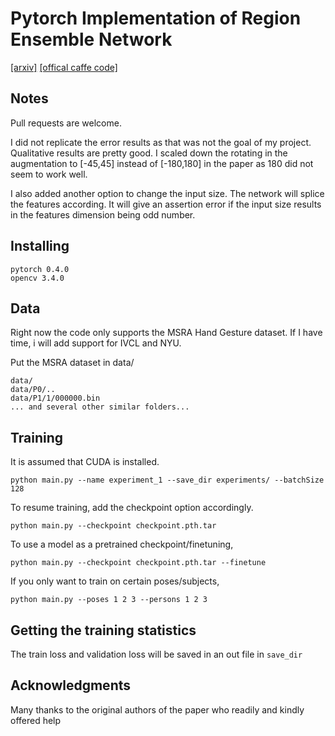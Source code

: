# Pytorch Implementation of Region Ensemble Network

[[arxiv]](https://arxiv.org/abs/1702.02447) [[offical caffe code]](https://github.com/guohengkai/region-ensemble-network)

## Notes

Pull requests are welcome.

I did not replicate the error results as that was not the goal of my project.  
Qualitative results are pretty good. I scaled down the rotating in the augmentation to [-45,45] instead of [-180,180] in the paper as 180 did not seem to work well.  

I also added another option to change the input size. The network will splice the features according. It will give an assertion error if the input size results in the features dimension being odd number.

## Installing

`pytorch 0.4.0`  
`opencv 3.4.0`  


## Data
Right now the code only supports the MSRA Hand Gesture dataset. If I have time, i will add support for IVCL and NYU.

Put the MSRA dataset in data/

   
    data/
    data/P0/..
    data/P1/1/000000.bin
    ... and several other similar folders...
    

## Training

It is assumed that CUDA is installed.  

`python main.py --name experiment_1 --save_dir experiments/ --batchSize 128`

To resume training, add the checkpoint option accordingly.

`python main.py --checkpoint checkpoint.pth.tar`

To use a model as a pretrained checkpoint/finetuning,

`python main.py --checkpoint checkpoint.pth.tar --finetune`

If you only want to train on certain poses/subjects,

`python main.py --poses 1 2 3 --persons 1 2 3`



## Getting the training statistics 

The train loss and validation loss will be saved in an out file in `save_dir`

## Acknowledgments

Many thanks to the original authors of the paper who readily and kindly offered help
